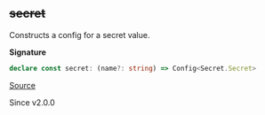 ## ~~secret~~

Constructs a config for a secret value.

**Signature**

```ts
declare const secret: (name?: string) => Config<Secret.Secret>
```

[Source](https://github.com/Effect-TS/effect/tree/main/packages/effect/src/Config.ts#L349)

Since v2.0.0